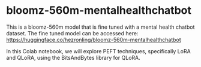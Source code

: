 # bloomz-560m-mentalhealthchatbot
This is a bloomz-560m model that is fine tuned with a mental health chatbot dataset. 
The fine tuned model can be accessed here: https://huggingface.co/hezronling/bloomz-560m-mentalhealthchatbot

In this Colab notebook, we will explore PEFT techniques, specifically LoRA and QLoRA, using the BitsAndBytes library for QLoRA.


